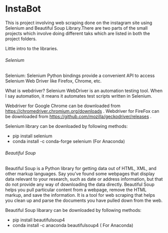 # InstaBot
This is project involving web scraping done on the instagram site using Selenium and Beautiful Soup Library.There are two parts of the small projects which involve doing different taks which are listed in both the project folders.

Little intro to the libraries.

###### Selenium
Selenium: Selenium Python bindings provide a convenient API to access Selenium Web Driver like Firefox, Chrome, etc.

What is webdriver?
Selenium WebDriver is an automation testing tool. When I say automation, it means it automates test scripts written in Selenium.

Webdriver for Google Chrome can be downloaded from  https://chromedriver.chromium.org/downloads .
Webdriver for FireFox can be downloaded from https://github.com/mozilla/geckodriver/releases . 

Selenium library can be downloaded by following methods:
- pip install selenium
- conda install -c conda-forge selenium (For Anaconda)


###### Beautiful Soup

Beautiful Soup is a Python library for getting data out of HTML, XML, and other markup languages. Say you’ve found some webpages that display data relevant to your research, such as date or address information, but that do not provide any way of downloading the data directly. Beautiful Soup helps you pull particular content from a webpage, remove the HTML markup, and save the information. It is a tool for web scraping that helps you clean up and parse the documents you have pulled down from the web.

Beautiful Soup libarary can be downloaded by following methods:
- pip install beautifulsoup4
- conda install -c anaconda beautifulsoup4 ( For Anaconda)
